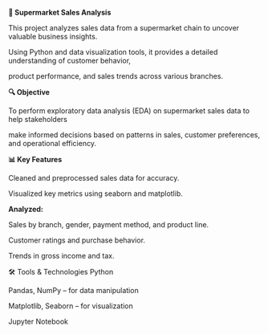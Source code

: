 **🛒 Supermarket Sales Analysis**

This project analyzes sales data from a supermarket chain to uncover valuable business insights. 

Using Python and data visualization tools, it provides a detailed understanding of customer behavior,

product performance, and sales trends across various branches.

**🔍 Objective**


To perform exploratory data analysis (EDA) on supermarket sales data to help stakeholders

make informed decisions based on patterns in sales, customer preferences, and operational efficiency.

**📊 Key Features**

Cleaned and preprocessed sales data for accuracy.

Visualized key metrics using seaborn and matplotlib.

**Analyzed:**


Sales by branch, gender, payment method, and product line.

Customer ratings and purchase behavior.

Trends in gross income and tax.

🛠️ Tools & Technologies
Python

Pandas, NumPy – for data manipulation

Matplotlib, Seaborn – for visualization

Jupyter Notebook
